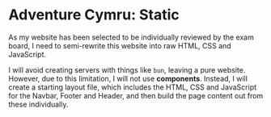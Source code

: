 # Adventure Cymru: Static

As my website has been selected to be individually reviewed by the exam board, I need to semi-rewrite this website into raw HTML, CSS and JavaScript.

I will avoid creating servers with things like `bun`, leaving a pure website. However, due to this limitation, I will not use **components**. Instead, I will create a starting layout file, which includes the HTML, CSS and JavaScript for the Navbar, Footer and Header, and then build the page content out from these individually.
